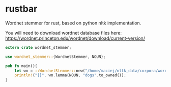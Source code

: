 # rustbar
Wordnet stemmer for rust, based on python nltk implementation.

You will need to download wordnet database files here:
https://wordnet.princeton.edu/wordnet/download/current-version/


```rust
extern crate wordnet_stemmer;

use wordnet_stemmer::{WordnetStemmer, NOUN};

pub fn main(){
    let wn = ::WordnetStemmer::new("/home/maciej/nltk_data/corpora/wordnet/").unwrap();
    println!("{}", wn.lemma(NOUN, "dogs".to_owned());
}

```
